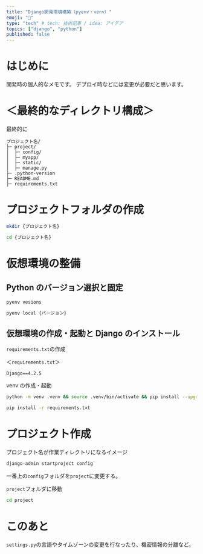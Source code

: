 ```yaml
---
title: "Django開発環境構築（pyenv・venv）"
emoji: "🎃"
type: "tech" # tech: 技術記事 / idea: アイデア
topics: ["django", "python"]
published: false
---
```


# はじめに

開発時の個人的なメモです。
デプロイ時などには変更が必要だと思います。

# ＜最終的なディレクトリ構成＞

最終的に

```
プロジェクト名/
├─ project/
│  ├─ config/
│  ├─ myapp/
│  ├─ static/
│  ├─ manage.py
├─ .python-version
├─ README.md
├─ requirements.txt
```

# プロジェクトフォルダの作成

```bash
mkdir {プロジェクト名}
```

```bash
cd {プロジェクト名}
```

# 仮想環境の整備

## Python のバージョン選択と固定

```bash
pyenv vesions
```

```bash
pyenv local {バージョン}
```

## 仮想環境の作成・起動と Django のインストール

`requirements.txt`の作成

＜`requirements.txt`＞

```
Django==4.2.5
```

venv の作成・起動

```bash
python -m venv .venv && source .venv/bin/activate && pip install --upgrade pip
```

```bash
pip install -r requirements.txt
```

# プロジェクト作成

プロジェクト名が作業ディレクトリになるイメージ

```bash
django-admin startproject config
```

一番上の`config`フォルダを`project`に変更する。

`project`フォルダに移動

```bash
cd project
```

# このあと

`settings.py`の言語やタイムゾーンの変更を行なったり、機密情報の分離など。
